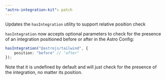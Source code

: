 ```yaml
---
"astro-integration-kit": patch
---
```


Updates the `hasIntegration` utility to support relative position check

`hasIntegration` now accepts optional parameters to check for the presence of an integration positioned before or after in the Astro Config:

```ts
hasIntegration("@astrojs/tailwind", {
	position: "before" // "after"
});
```

Note that it is undefined by default and will just check for the presence of the integration, no matter its position.

